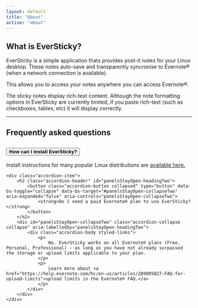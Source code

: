 ```yaml
---
layout: default
title: "About"
active: "about"
---
```


## What is EverSticky?

EverSticky is a simple application thats provides post-it notes for your Linux desktop. These notes auto-save and transparently syncronise to Evernote® (when a network connection is available).

This allows you to access your notes anywhere you can access Evernote®.

The sticky notes display rich-text content. Although the note formatting options in EverSticky are currently limited, if you paste rich-text (such as checkboxes, tables, etc) it will display correctly.

<hr class="my-5 mx-auto">

## Frequently asked questions

<div class="accordion" id="accordionPanelsStayOpen">
    <div class="accordion-item">
        <h2 class="accordion-header" id="panelsStayOpen-headingOne">
            <button class="accordion-button collapsed" type="button" data-bs-toggle="collapse" data-bs-target="#panelsStayOpen-collapseOne" aria-expanded="false" aria-controls="panelsStayOpen-collapseOne">
                <strong>How can I install EverSticky?</strong>
            </button>
        </h2>
        <div id="panelsStayOpen-collapseOne" class="accordion-collapse collapse" aria-labelledby="panelsStayOpen-headingOne">
            <div class="accordion-body styled-links">
                Install instructions for many popular Linux distributions are <a href="/install">available here.</a>
            </div>
        </div>
    </div>

    <div class="accordion-item">
        <h2 class="accordion-header" id="panelsStayOpen-headingTwo">
            <button class="accordion-button collapsed" type="button" data-bs-toggle="collapse" data-bs-target="#panelsStayOpen-collapseTwo" aria-expanded="false" aria-controls="panelsStayOpen-collapseTwo">
                <strong>Do I need a paid Evernote® plan to use EverSticky?</strong>
            </button>
        </h2>
        <div id="panelsStayOpen-collapseTwo" class="accordion-collapse collapse" aria-labelledby="panelsStayOpen-headingTwo">
            <div class="accordion-body styled-links">
                <p>
                    No. EverSticky works on all Evernote® plans (Free, Personal, Professional) - as long as you have not already surpassed the storage or upload limits applicable to your plan.
                </p>
                <p>
                    Learn more about <a href="https://help.evernote.com/hc/en-us/articles/209005827-FAQ-for-upload-limits">upload limits in the Evernote® FAQ.</a>
                </p>
            </div>
        </div>
    </div>
</div>
